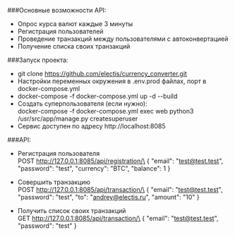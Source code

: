 ###Основные возможности API:
* Опрос курса валют каждые 3 минуты
* Регистрация пользователей
* Проведение транзакций между пользователями с автоконвертацией
* Получение списка своих транзакций

###Запуск проекта:
* git clone https://github.com/electis/currency_converter.git
* Настройки переменных окружения в .env.prod файлах, порт в docker-compose.yml
* docker-compose -f docker-compose.yml up -d --build
* Создать суперпользователя (если нужно):\
docker-compose -f docker-compose.yml exec web python3 /usr/src/app/manage.py createsuperuser
* Сервис доступен по адресу http://localhost:8085

###API:
* Регистрация пользователя\
POST http://127.0.0.1:8085/api/registration/\
{
  "email": "test@test.test", "password": "test", "currency": "BTC", "balance": 1
}

* Совершить транзакцию\
POST http://127.0.0.1:8085/api/transaction/\
{
  "email": "test@test.test", "password": "test", "to": "andrey@electis.ru", "amount": "10"
}

* Получить список своих транзакций\
GET http://127.0.0.1:8085/api/transaction/\
{
  "email": "test@test.test", "password": "test"
}